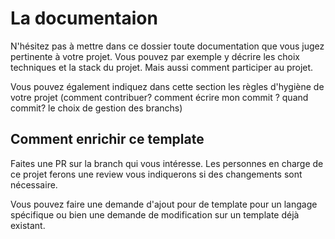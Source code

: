 # La documentaion 


N'hésitez pas à mettre dans ce dossier toute documentation que vous jugez pertinente à votre projet. Vous pouvez par exemple y décrire les choix techniques et la stack du projet. Mais aussi comment participer au projet. 

Vous pouvez également indiquez dans cette section les règles d'hygiène de votre projet (comment contribuer? comment écrire mon commit ? quand commit? le choix de gestion des branchs)

## Comment enrichir ce template


Faites une PR sur la branch qui vous intéresse. Les personnes en charge de ce projet ferons une review vous indiquerons si des changements sont nécessaire.

Vous pouvez faire une demande d'ajout pour de template pour un langage spécifique ou bien une demande de modification sur un template déjà existant.
